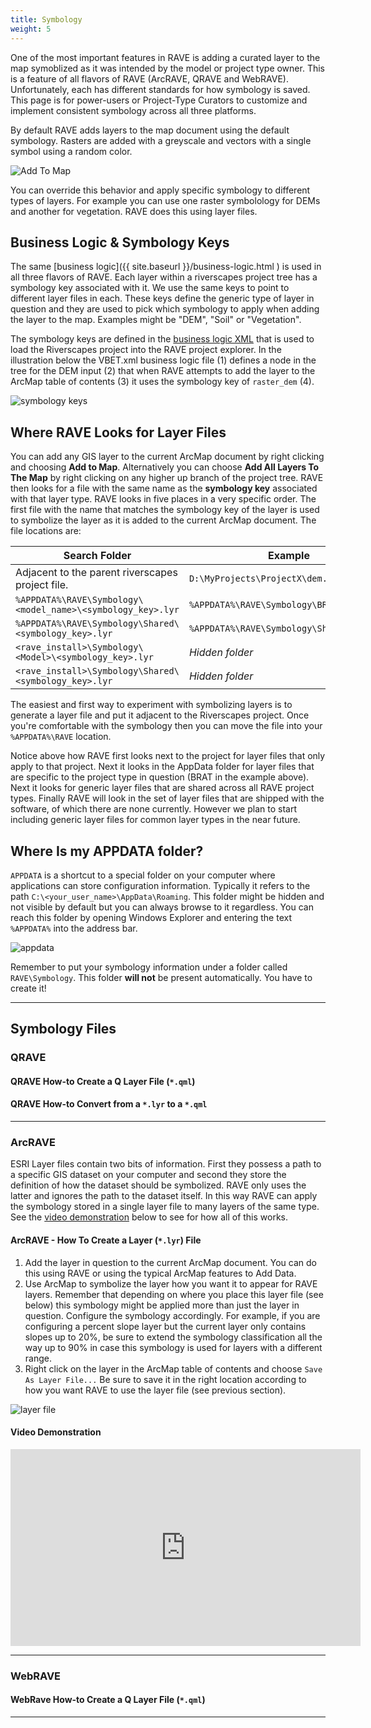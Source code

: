 ```yaml
---
title: Symbology
weight: 5
---
```


One of the most important features in RAVE is adding a curated layer to the map symoblized as it was intended by the model or project type owner. This is a feature of all flavors of RAVE (ArcRAVE, QRAVE and WebRAVE). Unfortunately, each has different standards for how symbology is saved. This page is for power-users or Project-Type Curators to customize and implement consistent symbology across all three platforms.

By default RAVE adds layers to the map document using the default symbology. Rasters are added with a greyscale and vectors with a single symbol using a random color.

![Add To Map]({{site.baseurl}}/assets/images/add_to_map.png)

You can override this behavior and apply specific symbology to different types of layers. For example you can use one raster symbolology for DEMs and another for vegetation. RAVE does this using  layer files. 



## Business Logic & Symbology Keys

The same [business logic]({{ site.baseurl }}/business-logic.html ) is used in all three flavors of RAVE. Each layer within a riverscapes project tree has a symbology key  associated with it. We use the same keys to point to different layer files in each. These keys define the generic type of layer in question and they are used to pick which symbology to apply when adding the layer to the map. Examples might be "DEM", "Soil" or "Vegetation".

The symbology keys are defined in the [business logic XML](https://github.com/Riverscapes/RiverscapesXML/tree/master/RaveBusinessLogic) that is used to load the Riverscapes project into the RAVE project explorer. In the illustration below the VBET.xml business logic file (1) defines a node in the tree for the DEM input (2) that when RAVE attempts to add the layer to the ArcMap table of contents (3) it uses the symbology key of `raster_dem` (4). 

![symbology keys]({{site.baseurl}}/assets/images/symbology_keys.png)

## Where RAVE Looks for Layer Files

You can add any GIS layer to the current ArcMap document by right clicking and choosing **Add to Map**. Alternatively you can choose **Add All Layers To The Map** by right clicking on any higher up branch of the project tree. RAVE then looks for a file with the same name as the **symbology key** associated with that layer type. RAVE looks in five places in a very specific order. The first file with the name that matches the symbology key of the layer is used to symbolize the layer as it is added to the current ArcMap document. The file locations are:

|Search Folder|Example|
|---|---|
|Adjacent to the parent riverscapes project file.|`D:\MyProjects\ProjectX\dem.lyr`|
|`%APPDATA%\RAVE\Symbology\<model_name>\<symbology_key>.lyr`|`%APPDATA%\RAVE\Symbology\BRAT\dem.lyr`|
|`%APPDATA%\RAVE\Symbology\Shared\<symbology_key>.lyr`|`%APPDATA%\RAVE\Symbology\Shared\dem.lyr`|
|`<rave_install>\Symbology\<Model>\<symbology_key>.lyr`|*Hidden folder*|
|`<rave_install>\Symbology\Shared\<symbology_key>.lyr`|*Hidden folder*|

The easiest and first way to experiment with symbolizing layers is to generate a layer file and put it adjacent to the Riverscapes project. Once you're comfortable with the symbology then you can move the file into your `%APPDATA%\RAVE` location.

Notice above how RAVE first looks next to the project for layer files that only apply to that project. Next it looks in the AppData folder for layer files that are specific to the project type in question (BRAT in the example above). Next it looks for generic layer files that are shared across all RAVE project types. Finally RAVE will look in the set of layer files that are shipped with the software, of which there are none currently. However we plan to start including generic layer files for common layer types in the near future.

## Where Is my APPDATA folder?

`APPDATA` is a shortcut to a special folder on your computer where applications can store configuration information. Typically it refers to the path `C:\<your_user_name>\AppData\Roaming`. This folder might be hidden and not visible by default but you can always browse to it regardless. You can reach this folder by opening Windows Explorer and entering the text `%APPDATA%` into the address bar. 

![appdata]({{site.baseurl}}/assets/images/appdata.png)

Remember to put your symbology information under a folder called `RAVE\Symbology`. This folder **will not** be present automatically. You have to create it!

-------
## Symbology Files

### QRAVE

#### QRAVE How-to Create a Q Layer File (`*.qml`)

#### QRAVE How-to Convert from a `*.lyr` to  a `*.qml`

-----------
### ArcRAVE
ESRI Layer files contain two bits of information. First they possess a path to a specific GIS dataset on your computer and second they store the definition of how the dataset should be symbolized. RAVE only uses the latter and ignores the path to the dataset itself. In this way RAVE can apply the symbology stored in a single layer file to many layers of the same type. See the [video demonstration](#video-demonstration) below to see for how all of this works.

#### ArcRAVE - How To Create a Layer (`*.lyr`) File

1. Add the layer in question to the current ArcMap document. You can do this using RAVE or using the typical ArcMap features to Add Data.
2. Use ArcMap to symbolize the layer how you want it to appear for RAVE layers. Remember that depending on where you place this layer file (see below) this symbology might be applied more than just the layer in question. Configure the symbology accordingly. For example, if you are configuring a percent slope layer but the current layer only contains slopes up to 20%, be sure to extend the symbology classification all the way up to 90% in case this symbology is used for layers with a different range.
3. Right click on the layer in the ArcMap table of contents and choose `Save As Layer File...` Be sure to save it in the right location according to how you want RAVE to use the layer file (see previous section).

![layer file]({{site.baseurl}}/assets/images/layer_file.png)

#### Video Demonstration

<div class="responsive-embed">
<iframe width="560" height="315" src="https://www.youtube.com/embed/msaGPVzmnxk" frameborder="0" allow="autoplay; encrypted-media" allowfullscreen></iframe>
</div>

---------

### WebRAVE

#### WebRave How-to Create a Q Layer File (`*.qml`)


-----------
